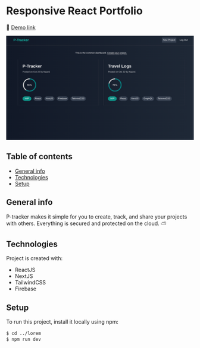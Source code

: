# Responsive React Portfolio

🚀 [Demo link](https://tracker-p.vercel.app/)

![ptracker-home](https://raw.githubusercontent.com/naomi-pham/p-tracker/main/public/home.png)

## Table of contents
* [General info](#general-info)
* [Technologies](#technologies)
* [Setup](#setup)

## General info
P-tracker makes it simple for you to create, track, and share your projects with others. Everything is secured and protected on the cloud. ⛅
	
## Technologies
Project is created with:
* ReactJS
* NextJS
* TailwindCSS
* Firebase
	
## Setup
To run this project, install it locally using npm:

```
$ cd ../lorem
$ npm run dev
```
